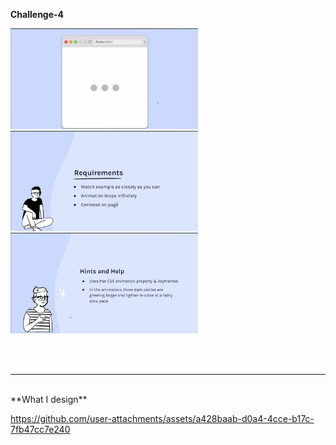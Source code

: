 **Challenge-4**
<p align="left">
  <img src="images/1.png" width="300" />
  <img src="images/2.png" width="300" />
  <img src="images/3.png" width="300" />
</p>
<br>
<br>
<hr>
<br>
**What I design**
<!-- <video width="300" controls>
  <source src="images/4.mp4" type="video/mp4">
  Your browser does not support the video tag.
</video>
<!-- [![Watch the video](images/video-thumbnail.png)](images/4.mp4) -->
<!-- 🎬 [Watch Demo Video](images/4.mp4)
[![Watch the video](images/video-thumbnail.png)](images/4.mp4)
 -->
 

https://github.com/user-attachments/assets/a428baab-d0a4-4cce-b17c-7fb47cc7e240



